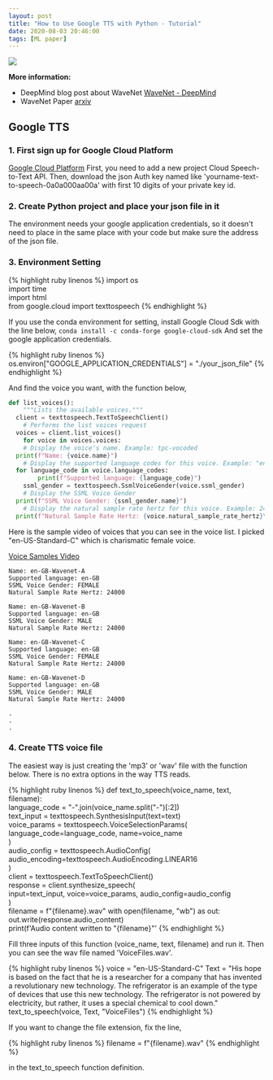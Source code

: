 ```yaml
---
layout: post
title: "How to Use Google TTS with Python - Tutorial"
date: 2020-08-03 20:46:00
tags: [ML paper]
---
```


![](https://cdn.aitimes.kr/news/photo/201710/10791_10296_126.png)

**More information:**
- DeepMind blog post about WaveNet [WaveNet - DeepMind](https://deepmind.com/blog/article/wavenet-generative-model-raw-audio)
- WaveNet Paper [arxiv](https://arxiv.org/pdf/1609.03499.pdf)

## Google TTS
### 1. First sign up for Google Cloud Platform
[Google Cloud Platform](https://console.developers.google.com/?hl=ko)
First, you need to add a new project Cloud Speech-to-Text API.
Then, download the json Auth key named like 'yourname-text-to-speech-0a0a000aa00a' with first 10 digits of your private key id.


### 2. Create Python project and place your json file in it
The environment needs your google application credentials, so it doesn't need to place in the same place with your code but make sure the address of the json file.

### 3. Environment Setting

{% highlight ruby linenos %}
import os  
import time  
import html  
from google.cloud import texttospeech
{% endhighlight %}

If you use the conda environment for setting, install Google Cloud Sdk with the line below,
		`conda install -c conda-forge google-cloud-sdk`
And set the google application credentials.

{% highlight ruby linenos %}
os.environ["GOOGLE_APPLICATION_CREDENTIALS"] = "./your_json_file"
{% endhighlight %}

And find the voice you want, with the function below,

```python
def list_voices():  
    """Lists the available voices."""  
  client = texttospeech.TextToSpeechClient()  
    # Performs the list voices request  
  voices = client.list_voices()  
    for voice in voices.voices:  
	# Display the voice's name. Example: tpc-vocoded  
  print(f"Name: {voice.name}")  
	# Display the supported language codes for this voice. Example: "en-US"  
  for language_code in voice.language_codes:  
	    print(f"Supported language: {language_code}")  
	ssml_gender = texttospeech.SsmlVoiceGender(voice.ssml_gender)  
	# Display the SSML Voice Gender  
  print(f"SSML Voice Gender: {ssml_gender.name}")  
	# Display the natural sample rate hertz for this voice. Example: 24000  
  print(f"Natural Sample Rate Hertz: {voice.natural_sample_rate_hertz}\n")
```

Here is the sample video of voices that you can see in the voice list. I picked "en-US-Standard-C" which is charismatic female voice.

[Voice Samples Video](https://www.youtube.com/watch?v=j9b7pNTE_SY)

	Name: en-GB-Wavenet-A  
	Supported language: en-GB  
	SSML Voice Gender: FEMALE  
	Natural Sample Rate Hertz: 24000  
	 
	Name: en-GB-Wavenet-B  
	Supported language: en-GB  
	SSML Voice Gender: MALE  
	Natural Sample Rate Hertz: 24000  
	 
	Name: en-GB-Wavenet-C  
	Supported language: en-GB  
	SSML Voice Gender: FEMALE  
	Natural Sample Rate Hertz: 24000  
	 
	Name: en-GB-Wavenet-D  
	Supported language: en-GB  
	SSML Voice Gender: MALE  
	Natural Sample Rate Hertz: 24000  
	 
	.
	.
	.

### 4. Create TTS voice file

The easiest way is just creating the 'mp3' or 'wav' file with the function below. There is no extra options in the way TTS reads.

{% highlight ruby linenos %}
def text_to_speech(voice_name, text, filename):  
    language_code = "-".join(voice_name.split("-")[:2])  
    text_input = texttospeech.SynthesisInput(text=text)  
    voice_params = texttospeech.VoiceSelectionParams(  
	language_code=language_code, name=voice_name  
    )  
    audio_config = texttospeech.AudioConfig(  
	audio_encoding=texttospeech.AudioEncoding.LINEAR16  
    )  
    client = texttospeech.TextToSpeechClient()  
    response = client.synthesize_speech(  
	input=text_input, voice=voice_params, audio_config=audio_config  
    )  
    filename = f"{filename}.wav"
  with open(filename, "wb") as out:  
	out.write(response.audio_content)  
	print(f'Audio content written to "{filename}"'
{% endhighlight %}

Fill three inputs of this function (voice_name, text, filename) and run it. Then you can see the wav file named 'VoiceFiles.wav'.

{% highlight ruby linenos %}
voice = "en-US-Standard-C"
Text = "His hope is based on the fact that he is a researcher for a company that has invented a revolutionary new technology. The refrigerator is an example of the type of devices that use this new technology. The refrigerator is not powered by electricity, but rather, it uses a special chemical to cool down."
text_to_speech(voice, Text, "VoiceFiles")
{% endhighlight %}

 If you want to change the file extension, fix the line,
 
{% highlight ruby linenos %}
filename = f"{filename}.wav"
{% endhighlight %}

in the text_to_speech function definition.
	
